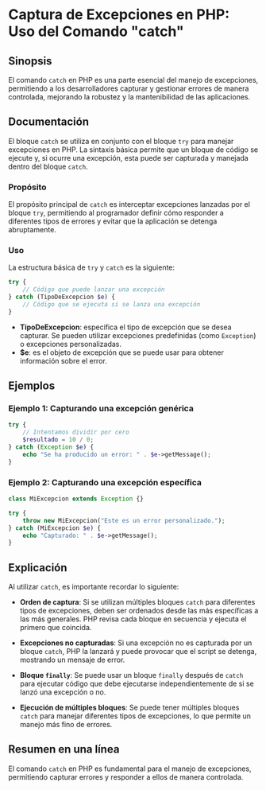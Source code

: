 <!--
Meta Description: # Captura de Excepciones en PHP: Uso del Comando "catch" ## Sinopsis El comando `catch` en PHP es una parte esencial del manejo de excepciones, permit...
Meta Keywords: catch, excepciones, que, php, una
-->

# Captura de Excepciones en PHP: Uso del Comando "catch"

## Sinopsis
El comando `catch` en PHP es una parte esencial del manejo de excepciones, permitiendo a los desarrolladores capturar y gestionar errores de manera controlada, mejorando la robustez y la mantenibilidad de las aplicaciones.

## Documentación
El bloque `catch` se utiliza en conjunto con el bloque `try` para manejar excepciones en PHP. La sintaxis básica permite que un bloque de código se ejecute y, si ocurre una excepción, esta puede ser capturada y manejada dentro del bloque `catch`.

### Propósito
El propósito principal de `catch` es interceptar excepciones lanzadas por el bloque `try`, permitiendo al programador definir cómo responder a diferentes tipos de errores y evitar que la aplicación se detenga abruptamente.

### Uso
La estructura básica de `try` y `catch` es la siguiente:

```php
try {
    // Código que puede lanzar una excepción
} catch (TipoDeExcepcion $e) {
    // Código que se ejecuta si se lanza una excepción
}
```

- **TipoDeExcepcion**: especifica el tipo de excepción que se desea capturar. Se pueden utilizar excepciones predefinidas (como `Exception`) o excepciones personalizadas.
- **$e**: es el objeto de excepción que se puede usar para obtener información sobre el error.

## Ejemplos

### Ejemplo 1: Capturando una excepción genérica
```php
try {
    // Intentamos dividir por cero
    $resultado = 10 / 0;
} catch (Exception $e) {
    echo "Se ha producido un error: " . $e->getMessage();
}
```

### Ejemplo 2: Capturando una excepción específica
```php
class MiExcepcion extends Exception {}

try {
    throw new MiExcepcion("Este es un error personalizado.");
} catch (MiExcepcion $e) {
    echo "Capturado: " . $e->getMessage();
}
```

## Explicación
Al utilizar `catch`, es importante recordar lo siguiente:

- **Orden de captura**: Si se utilizan múltiples bloques `catch` para diferentes tipos de excepciones, deben ser ordenados desde las más específicas a las más generales. PHP revisa cada bloque en secuencia y ejecuta el primero que coincida.
  
- **Excepciones no capturadas**: Si una excepción no es capturada por un bloque `catch`, PHP la lanzará y puede provocar que el script se detenga, mostrando un mensaje de error.

- **Bloque `finally`**: Se puede usar un bloque `finally` después de `catch` para ejecutar código que debe ejecutarse independientemente de si se lanzó una excepción o no.

- **Ejecución de múltiples bloques**: Se puede tener múltiples bloques `catch` para manejar diferentes tipos de excepciones, lo que permite un manejo más fino de errores.

## Resumen en una línea
El comando `catch` en PHP es fundamental para el manejo de excepciones, permitiendo capturar errores y responder a ellos de manera controlada.